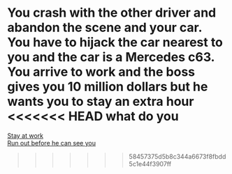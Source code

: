 You crash with the other driver and abandon the scene and your car. You have to hijack the car nearest to you and the car is a Mercedes c63. You arrive to work and the boss gives you 10 million dollars but he wants you to stay an extra hour
<<<<<<< HEAD
what do you 
=======

[Stay at work](stay-at-work.md)  
[Run out before he can see you](run-away-md)
>>>>>>> 58457375d5b8c344a6673f8fbdd5c1e44f3907ff
